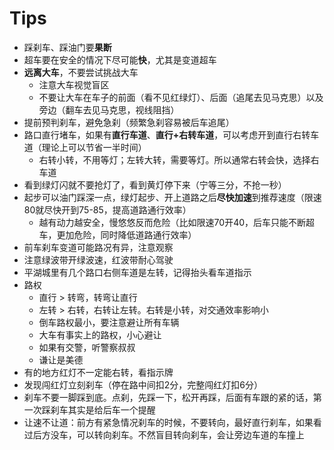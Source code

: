 # Tips

- 踩刹车、踩油门要**果断**
- 超车要在安全的情况下尽可能**快**，尤其是变道超车
- **远离大车**，不要尝试挑战大车
  - 注意大车视觉盲区
  - 不要让大车在车子的前面（看不见红绿灯）、后面（追尾去见马克思）以及旁边（翻车去见马克思，视线阻挡）
- 提前预判刹车，避免急刹（频繁急刹容易被后车追尾）
- 路口直行堵车，如果有**直行车道**、**直行+右转车道**，可以考虑开到直行右转车道（理论上可以节省一半时间）
  - 右转小转，不用等灯；左转大转，需要等灯。所以通常右转会快，选择右车道
- 看到绿灯闪就不要抢灯了，看到黄灯停下来（宁等三分，不抢一秒）
- 起步可以油门踩深一点，绿灯起步、开上道路之后**尽快加速**到推荐速度（限速80就尽快开到75-85，提高道路通行效率）
  - 越有动力越安全，慢悠悠反而危险（比如限速70开40，后车只能不断超车，更加危险，同时降低道路通行效率）
- 前车刹车变道可能路况有异，注意观察
- 注意绿波带开绿波速，红波带耐心驾驶
- 平湖城里有几个路口右侧车道是左转，记得抬头看车道指示
- 路权
  - 直行 > 转弯，转弯让直行
  - 左转 > 右转，右转让左转。右转是小转，对交通效率影响小
  - 倒车路权最小，要注意避让所有车辆
  - 大车有事实上的路权️，小心避让
  - 如果有交警，听警察叔叔
  - 谦让是美德
- 有的地方红灯不一定能右转，看指示牌
- 发现闯红灯立刻刹车（停在路中间扣2分，完整闯红灯扣6分）
- 刹车不要一脚踩到底。点刹，先踩一下，松开再踩，后面有车跟的紧的话，第一次踩刹车其实是给后车一个提醒
- 让速不让道：前方有紧急情况刹车的时候，不要转向，最好直行刹车，如果看过后方没车，可以转向刹车。不然盲目转向刹车，会让旁边车道的车撞上
